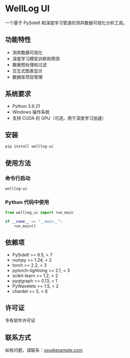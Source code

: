 # WellLog UI

一个基于 PySide6 和深度学习管道的测井数据可视化分析工具。

## 功能特性

- 测井数据可视化
- 深度学习模型训练和预测
- 数据预处理和过滤
- 交互式图表显示
- 数据库项目管理

## 系统要求

- Python 3.9.21
- Windows 操作系统
- 支持 CUDA 的 GPU（可选，用于深度学习加速）

## 安装

```bash
pip install welllog-ui
```

## 使用方法

### 命令行启动

```bash
welllog-ui
```

### Python 代码中使用

```python
from welllog_ui import run_main

if __name__ == "__main__":
    run_main()
```

## 依赖项

- PySide6 >= 6.5, < 7
- numpy >= 1.24, < 2
- torch >= 2.2, < 3
- pytorch-lightning >= 2.1, < 3
- scikit-learn >= 1.2, < 2
- pyqtgraph >= 0.13, < 1
- PyWavelets >= 1.5, < 2
- chardet >= 5, < 6

## 许可证

专有软件许可证

## 联系方式

如有问题，请联系：you@example.com
